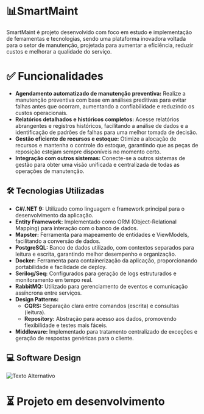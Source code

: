 <h1>📊SmartMaint</h1>
<p>SmartMaint é projeto desenvolvido com foco em estudo e implementação de ferramentas e tecnologias, sendo uma plataforma inovadora voltada para o setor de manutenção, projetada para aumentar a eficiência, reduzir custos e melhorar a qualidade do serviço.</p>
 <h1>✅ Funcionalidades</h1>
    <ul> 
        <li>
            <strong>Agendamento automatizado de manutenção preventiva:</strong>  
            Realize a manutenção preventiva com base em análises preditivas para evitar falhas antes que ocorram, aumentando a confiabilidade e reduzindo os custos operacionais.
        </li>
        <li>
            <strong>Relatórios detalhados e históricos completos:</strong>  
            Acesse relatórios abrangentes e registros históricos, facilitando a análise de dados e a identificação de padrões de falhas para uma melhor tomada de decisão.
        </li>
        <li>
            <strong>Gestão eficiente de recursos e estoque:</strong>  
            Otimize a alocação de recursos e mantenha o controle do estoque, garantindo que as peças de reposição estejam sempre disponíveis no momento certo.
        </li>
        <li>
            <strong>Integração com outros sistemas:</strong>  
            Conecte-se a outros sistemas de gestão para obter uma visão unificada e centralizada de todas as operações de manutenção.
        </li>
    </ul>
<h2>🛠️ Tecnologias Utilizadas</h2>
<ul>
  <li><strong>C#/.NET 9:</strong> Utilizado como linguagem e framework principal para o desenvolvimento da aplicação.</li>
  <li><strong>Entity Framework:</strong> Implementado como ORM (Object-Relational Mapping) para interação com o banco de dados.</li>
  <li><strong>Mapster:</strong> Ferramenta para mapeamento de entidades e ViewModels, facilitando a conversão de dados.</li>
  <li><strong>PostgreSQL:</strong> Banco de dados utilizado, com contextos separados para leitura e escrita, garantindo melhor desempenho e organização.</li>
  <li><strong>Docker:</strong> Ferramenta para containerização da aplicação, proporcionando portabilidade e facilidade de deploy.</li>
  <li><strong>Serilog/Seq:</strong> Configurados para geração de logs estruturados e monitoramento em tempo real.</li>
  <li><strong>RabbitMQ:</strong> Utilizado para gerenciamento de eventos e comunicação assíncrona entre serviços.</li>
  <li><strong>Design Patterns:</strong> 
    <ul>
      <li><strong>CQRS:</strong> Separação clara entre comandos (escrita) e consultas (leitura).</li>
      <li><strong>Repository:</strong> Abstração para acesso aos dados, promovendo flexibilidade e testes mais fáceis.</li>
    </ul>
  </li>
  <li><strong>Middleware:</strong> Implementado para tratamento centralizado de exceções e geração de respostas genéricas para o cliente.</li>
</ul>
<h2>💻 Software Design</h2>
<img src="https://github.com/user-attachments/assets/e957dec8-ed35-423e-b384-f639d7fbc813" alt="Texto Alternativo">

<h1>⏳ Projeto em desenvolvimento</h1>


